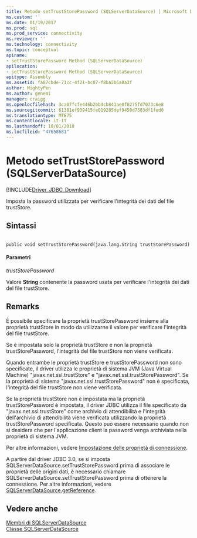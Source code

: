 ```yaml
---
title: Metodo setTrustStorePassword (SQLServerDataSource) | Microsoft Docs
ms.custom: ''
ms.date: 01/19/2017
ms.prod: sql
ms.prod_service: connectivity
ms.reviewer: ''
ms.technology: connectivity
ms.topic: conceptual
apiname:
- setTrustStorePassword Method (SQLServerDataSource)
apilocation:
- setTrustStorePassword Method (SQLServerDataSource)
apitype: Assembly
ms.assetid: fa87cbde-71cc-4f21-bc07-f8ba2b6a0a3f
author: MightyPen
ms.author: genemi
manager: craigg
ms.openlocfilehash: 3ca07fcfe446b2bb4cb841ae0f0275fd7073c6e8
ms.sourcegitcommit: 61381ef939415fe019285def9450d7583df1fed0
ms.translationtype: MTE75
ms.contentlocale: it-IT
ms.lasthandoff: 10/01/2018
ms.locfileid: "47658681"
---
```

# <a name="settruststorepassword-method-sqlserverdatasource"></a>Metodo setTrustStorePassword (SQLServerDataSource)
[!INCLUDE[Driver_JDBC_Download](../../../includes/driver_jdbc_download.md)]

  Imposta la password utilizzata per verificare l'integrità dei dati del file trustStore.  
  
## <a name="syntax"></a>Sintassi  
  
```  
  
public void setTrustStorePassword(java.lang.String trustStorePassword)  
```  
  
#### <a name="parameters"></a>Parametri  
 *trustStorePassword*  
  
 Valore **String** contenente la password usata per verificare l'integrità dei dati del file trustStore.  
  
## <a name="remarks"></a>Remarks  
 È possibile specificare la proprietà trustStorePassword insieme alla proprietà trustStore in modo da utilizzarne il valore per verificare l'integrità del file trustStore.  
  
 Se è impostata solo la proprietà trustStore e non la proprietà trustStorePassword, l'integrità del file trustStore non viene verificata.  
  
 Quando entrambe le proprietà trustStore e trustStorePassword non sono specificate, il driver utilizza le proprietà di sistema JVM (Java Virtual Machine) "javax.net.ssl.trustStore" e "javax.net.ssl.trustStorePassword". Se la proprietà di sistema "javax.net.ssl.trustStorePassword" non è specificata, l'integrità del file trustStore non viene verificata.  
  
 Se la proprietà trustStore non è impostata ma la proprietà trustStorePassword è impostata, il driver JDBC utilizza il file specificato da "javax.net.ssl.trustStore" come archivio di attendibilità e l'integrità dell'archivio di attendibilità viene verificata utilizzando la proprietà trustStorePassword specificata. Questo può essere necessario quando non si desidera che per l'applicazione client la password venga archiviata nella proprietà di sistema JVM.  
  
 Per altre informazioni, vedere [Impostazione delle proprietà di connessione](../../../connect/jdbc/setting-the-connection-properties.md).  
  
 A partire dal driver JDBC 3.0, se si imposta SQLServerDataSource.setTrustStorePassword prima di associare le proprietà delle origini dati, è necessario chiamare SQLServerDataSource.setTrustStorePassword prima di ottenere la connessione. Per altre informazioni, vedere [SQLServerDataSource.getReference](../../../connect/jdbc/reference/getreference-method-sqlserverdatasource.md).  
  
## <a name="see-also"></a>Vedere anche  
 [Membri di SQLServerDataSource](../../../connect/jdbc/reference/sqlserverdatasource-members.md)   
 [Classe SQLServerDataSource](../../../connect/jdbc/reference/sqlserverdatasource-class.md)  
  
  
